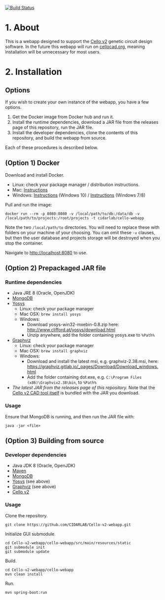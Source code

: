 [![Build Status](https://travis-ci.org/CIDARLAB/Cello-v2-webapp.svg?branch=develop)](https://travis-ci.org/CIDARLAB/Cello-v2-webapp)

# 1. About

This is a webapp designed to support the [Cello v2](https://github.com/CIDARLAB/Cello-v2) genetic circuit design software.
In the future this webapp will run on [cellocad.org](http://www.cellocad.org), meaning installation will be unnecessary for most users.

# 2. Installation

## Options

If you wish to create your own instance of the webapp, you have a few options.

1. Get the Docker image from Docker hub and run it.
2. Install the runtime dependencies, download a JAR file from the releases page of this repository, run the JAR file.
2. Install the developer dependencies, clone the contents of this repository, and build the webapp from source.

Each of these procedures is described below.

## (Option 1) Docker

Download and install Docker.

  + Linux: check your package manager / distribution instructions.
  + Mac: [Instructions](https://docs.docker.com/docker-for-mac/install/)
  + Windows: [Instructions](https://docs.docker.com/docker-for-windows/install/) (Windows 10) / [Instructions](https://docs.docker.com/toolbox/toolbox_install_windows/) (Windows 7/8)
  
Pull and run the image:

    docker run --rm -p 8080:8080 -v /local/path/to/db:/data/db -v /local/path/to/projects:/root/projects -t cidarlab/cello-webapp
	
Note the two `/local/path/to` directories. You will need to replace these with folders on your machine of your choosing. You can omit these `-v` clauses, but then the user database and projects storage will be destroyed when you stop the container.

Navigate to <http://localhost:8080> to use.

## (Option 2) Prepackaged JAR file

### Runtime dependencies

  + Java JRE 8 (Oracle, OpenJDK)
  + [MongoDB](https://www.mongodb.com/)
  + [Yosys](http://www.clifford.at/yosys/)
    - Linux: check your package manager
    - Mac OSX: `brew install yosys`
    - Windows:
      * Download yosys-win32-mxebin-0.8.zip here: <http://www.clifford.at/yosys/download.html>
      * Unzip anywhere, add the folder containing yosys.exe to `%Path%`
  + [Graphviz](http://www.graphviz.org/)
    - Linux: check your package manager
    - Mac OSX: `brew install graphviz`
    - Windows:
      * Download and install the latest msi, e.g. graphviz-2.38.msi, here: <https://graphviz.gitlab.io/_pages/Download/Download_windows.html>
      * Add the folder containing dot.exe, e.g. `C:\Program Files (x86)\Graphvix2.38\bin`, to `%Path%`
  + *The latest JAR from the releases page of this repository.* Note that the [Cello v2 CAD tool itself](https://github.com/CIDARLAB/Cello-v2) is bundled with the JAR you download.

### Usage

Ensure that MongoDB is running, and then run the JAR file with:

    java -jar <file>
  
## (Option 3) Building from source

### Developer dependencies

  + Java JDK 8 (Oracle, OpenJDK)
  + [Maven](https://maven.apache.org/)
  + [MongoDB](https://www.mongodb.com/)
  + [Yosys](http://www.clifford.at/yosys/) (see above)
  + [Graphviz](http://www.graphviz.org/) (see above)
  + [Cello v2](https://github.com/CIDARLAB/Cello-v2)

### Usage

Clone the repository.

    git clone https://github.com/CIDARLAB/Cello-v2-webapp.git
	
Initialize GUI submodule.

    cd Cello-v2-webapp/cello-webapp/src/main/resources/static
	git submodule init
	git submodule update

Build.

    cd Cello-v2-webapp/cello-webapp
    mvn clean install

Run.

    mvn spring-boot:run
